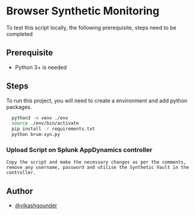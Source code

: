 
# Browser Synthetic Monitoring

To test this script locally, the following prerequisite, steps need to be completed





## Prerequisite

- Python 3+ is needed
    
## Steps

To run this project, you will need to create a environment and add python packages.


```bash
  python3 -m venv ./env
  source ./env/bin/activate
  pip install -r requirements.txt
  python brum-syn.py
```

### Upload Script on Splunk AppDynamics controller
```
Copy the script and make the necessary changes as per the comments, remove any username, password and utilise the Synthetic Vault in the controller.
```


## Author

- [@vikashgounder](https://www.github.com/vikashgounder)


